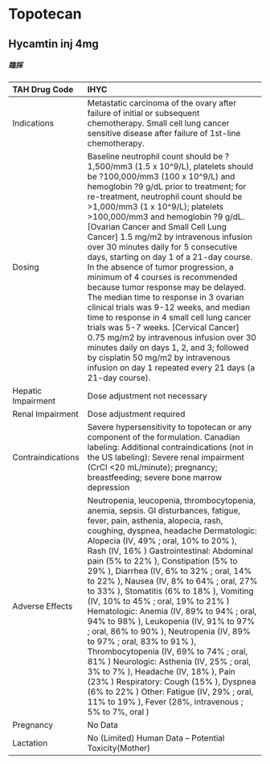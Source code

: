 # Topotecan

## Hycamtin inj 4mg

##### 臨採

| TAH Drug Code      | IHYC                                                                                                                                                                                                                                                                                                                                                                                                                                                                                                                                                                                                                                                                                                                                                                                                                                                                                                                                 |
|:-------------------|:-------------------------------------------------------------------------------------------------------------------------------------------------------------------------------------------------------------------------------------------------------------------------------------------------------------------------------------------------------------------------------------------------------------------------------------------------------------------------------------------------------------------------------------------------------------------------------------------------------------------------------------------------------------------------------------------------------------------------------------------------------------------------------------------------------------------------------------------------------------------------------------------------------------------------------------|
| Indications        | Metastatic carcinoma of the ovary after failure of initial or subsequent chemotherapy. Small cell lung cancer sensitive disease after failure of 1st-line chemotherapy.                                                                                                                                                                                                                                                                                                                                                                                                                                                                                                                                                                                                                                                                                                                                                              |
| Dosing             | Baseline neutrophil count should be ?1,500/mm3 (1.5 x 10^9/L), platelets should be ?100,000/mm3 (100 x 10^9/L) and hemoglobin ?9 g/dL prior to treatment; for re-treatment, neutrophil count should be >1,000/mm3 (1 x 10^9/L); platelets >100,000/mm3 and hemoglobin ?9 g/dL. [Ovarian Cancer and Small Cell Lung Cancer] 1.5 mg/m2 by intravenous infusion over 30 minutes daily for 5 consecutive days, starting on day 1 of a 21-day course. In the absence of tumor progression, a minimum of 4 courses is recommended because tumor response may be delayed. The median time to response in 3 ovarian clinical trials was 9-12 weeks, and median time to response in 4 small cell lung cancer trials was 5-7 weeks.  [Cervical Cancer] 0.75 mg/m2 by intravenous infusion over 30 minutes daily on days 1, 2, and 3; followed by cisplatin 50 mg/m2 by intravenous infusion on day 1 repeated every 21 days (a 21-day course). |
| Hepatic Impairment | Dose adjustment not necessary                                                                                                                                                                                                                                                                                                                                                                                                                                                                                                                                                                                                                                                                                                                                                                                                                                                                                                        |
| Renal Impairment   | Dose adjustment required                                                                                                                                                                                                                                                                                                                                                                                                                                                                                                                                                                                                                                                                                                                                                                                                                                                                                                             |
| Contraindications  | Severe hypersensitivity to topotecan or any component of the formulation. Canadian labeling: Additional contraindications (not in the US labeling): Severe renal impairment (CrCl <20 mL/minute); pregnancy; breastfeeding; severe bone marrow depression                                                                                                                                                                                                                                                                                                                                                                                                                                                                                                                                                                                                                                                                            |
| Adverse Effects    | Neutropenia, leucopenia, thrombocytopenia, anemia, sepsis. GI disturbances, fatigue, fever, pain, asthenia, alopecia, rash, coughing, dyspnea, headache Dermatologic: Alopecia (IV, 49% ; oral, 10% to 20% ), Rash (IV, 16% ) Gastrointestinal: Abdominal pain (5% to 22% ), Constipation (5% to 29% ), Diarrhea (IV, 6% to 32% ; oral, 14% to 22% ), Nausea (IV, 8% to 64% ; oral, 27% to 33% ), Stomatitis (6% to 18% ), Vomiting (IV, 10% to 45% ; oral, 19% to 21% ) Hematologic: Anemia (IV, 89% to 94% ; oral, 94% to 98% ), Leukopenia (IV, 91% to 97% ; oral, 86% to 90% ), Neutropenia (IV, 89% to 97% ; oral, 83% to 91% ), Thrombocytopenia (IV, 69% to 74% ; oral, 81% ) Neurologic: Asthenia (IV, 25% ; oral, 3% to 7% ), Headache (IV, 18% ), Pain (23% ) Respiratory: Cough (15% ), Dyspnea (6% to 22% ) Other: Fatigue (IV, 29% ; oral, 11% to 19% ), Fever (28%, intravenous ; 5% to 7%, oral )                     |
| Pregnancy          | No Data                                                                                                                                                                                                                                                                                                                                                                                                                                                                                                                                                                                                                                                                                                                                                                                                                                                                                                                              |
| Lactation          | No (Limited) Human Data – Potential Toxicity(Mother)                                                                                                                                                                                                                                                                                                                                                                                                                                                                                                                                                                                                                                                                                                                                                                                                                                                                                 |

